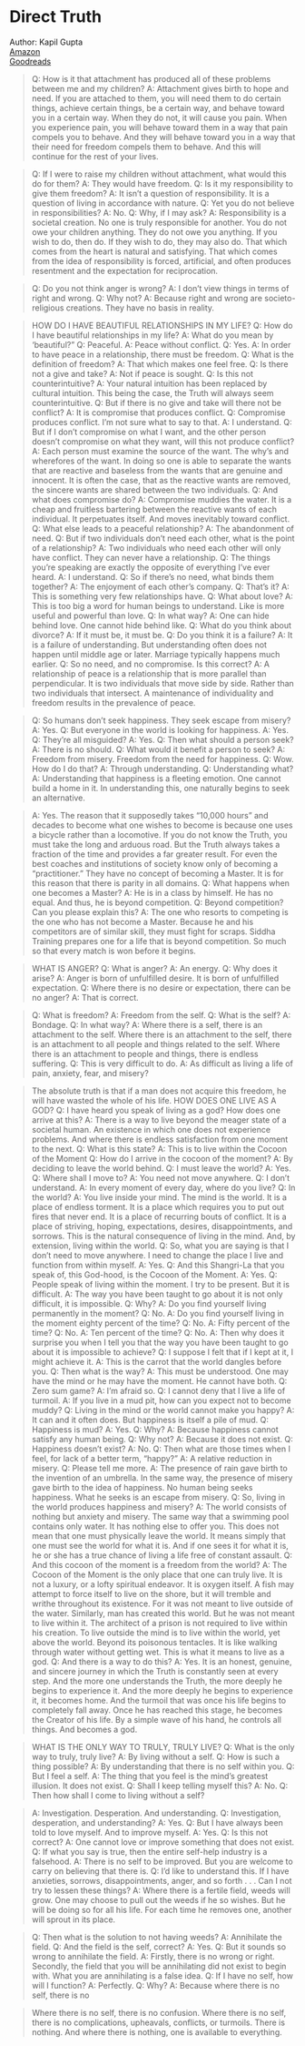 # Direct Truth
Author: Kapil Gupta  
[Amazon](https://amzn.to/3r8Ctz6)  
[Goodreads](https://www.goodreads.com/book/show/40947505-direct-truth)  

>Q: How is it that attachment has produced all of these problems between me and my children? A: Attachment gives birth to hope and need. If you are attached to them, you will need them to do certain things, achieve certain things, be a certain way, and behave toward you in a certain way. When they do not, it will cause you pain. When you experience pain, you will behave toward them in a way that pain compels you to behave. And they will behave toward you in a way that their need for freedom compels them to behave. And this will continue for the rest of your lives.

>Q: If I were to raise my children without attachment, what would this do for them? A: They would have freedom. Q: Is it my responsibility to give them freedom? A: It isn’t a question of responsibility. It is a question of living in accordance with nature. Q: Yet you do not believe in responsibilities? A: No. Q: Why, if I may ask? A: Responsibility is a societal creation. No one is truly responsible for another. You do not owe your children anything. They do not owe you anything. If you wish to do, then do. If they wish to do, they may also do. That which comes from the heart is natural and satisfying. That which comes from the idea of responsibility is forced, artificial, and often produces resentment and the expectation for reciprocation.

>Q: Do you not think anger is wrong? A: I don’t view things in terms of right and wrong. Q: Why not? A: Because right and wrong are societo-religious creations. They have no basis in reality.

>HOW DO I HAVE BEAUTIFUL RELATIONSHIPS IN MY LIFE? Q: How do I have beautiful relationships in my life? A: What do you mean by ‘beautiful?” Q: Peaceful. A: Peace without conflict. Q: Yes. A: In order to have peace in a relationship, there must be freedom. Q: What is the definition of freedom? A: That which makes one feel free. Q: Is there not a give and take? A: Not if peace is sought. Q: Is this not counterintuitive? A: Your natural intuition has been replaced by cultural intuition. This being the case, the Truth will always seem counterintuitive. Q: But if there is no give and take will there not be conflict? A: It is compromise that produces conflict. Q: Compromise produces conflict. I’m not sure what to say to that. A: I understand. Q: But if I don’t compromise on what I want, and the other person doesn’t compromise on what they want, will this not produce conflict? A: Each person must examine the source of the want. The why’s and wherefores of the want. In doing so one is able to separate the wants that are reactive and baseless from the wants that are genuine and innocent. It is often the case, that as the reactive wants are removed, the sincere wants are shared between the two individuals. Q: And what does compromise do? A: Compromise muddies the water. It is a cheap and fruitless bartering between the reactive wants of each individual. It perpetuates itself. And moves inevitably toward conflict. Q: What else leads to a peaceful relationship? A: The abandonment of need. Q: But if two individuals don’t need each other, what is the point of a relationship? A: Two individuals who need each other will only have conflict. They can never have a relationship. Q: The things you’re speaking are exactly the opposite of everything I’ve ever heard. A: I understand. Q: So if there’s no need, what binds them together? A: The enjoyment of each other’s company. Q: That’s it? A: This is something very few relationships have. Q: What about love? A: This is too big a word for human beings to understand. Like is more useful and powerful than love. Q: In what way? A: One can hide behind love. One cannot hide behind like. Q: What do you think about divorce? A: If it must be, it must be. Q: Do you think it is a failure? A: It is a failure of understanding. But understanding often does not happen until middle age or later. Marriage typically happens much earlier. Q: So no need, and no compromise. Is this correct? A: A relationship of peace is a relationship that is more parallel than perpendicular. It is two individuals that move side by side. Rather than two individuals that intersect. A maintenance of individuality and freedom results in the prevalence of peace.

>Q: So humans don’t seek happiness. They seek escape from misery? A: Yes. Q: But everyone in the world is looking for happiness. A: Yes. Q: They’re all misguided? A: Yes. Q: Then what should a person seek? A: There is no should. Q: What would it benefit a person to seek? A: Freedom from misery. Freedom from the need for happiness. Q: Wow. How do I do that? A: Through understanding. Q: Understanding what? A: Understanding that happiness is a fleeting emotion. One cannot build a home in it. In understanding this, one naturally begins to seek an alternative.


>A: Yes. The reason that it supposedly takes “10,000 hours” and decades to become what one wishes to become is because one uses a bicycle rather than a locomotive. If you do not know the Truth, you must take the long and arduous road. But the Truth always takes a fraction of the time and provides a far greater result. For even the best coaches and institutions of society know only of becoming a “practitioner.” They have no concept of becoming a Master. It is for this reason that there is parity in all domains. Q: What happens when one becomes a Master? A: He is in a class by himself. He has no equal. And thus, he is beyond competition. Q: Beyond competition? Can you please explain this? A: The one who resorts to competing is the one who has not become a Master. Because he and his competitors are of similar skill, they must fight for scraps. Siddha Training prepares one for a life that is beyond competition. So much so that every match is won before it begins.

>WHAT IS ANGER? Q: What is anger? A: An energy. Q: Why does it arise? A: Anger is born of unfulfilled desire. It is born of unfulfilled expectation. Q: Where there is no desire or expectation, there can be no anger? A: That is correct.

>Q: What is freedom? A: Freedom from the self. Q: What is the self? A: Bondage. Q: In what way? A: Where there is a self, there is an attachment to the self. Where there is an attachment to the self, there is an attachment to all people and things related to the self. Where there is an attachment to people and things, there is endless suffering. Q: This is very difficult to do. A: As difficult as living a life of pain, anxiety, fear, and misery?

>The absolute truth is that if a man does not acquire this freedom, he will have wasted the whole of his life. HOW DOES ONE LIVE AS A GOD? Q: I have heard you speak of living as a god? How does one arrive at this? A: There is a way to live beyond the meager state of a societal human. An existence in which one does not experience problems. And where there is endless satisfaction from one moment to the next. Q: What is this state? A: This is to live within the Cocoon of the Moment Q: How do I arrive in the cocoon of the moment? A: By deciding to leave the world behind. Q: I must leave the world? A: Yes. Q: Where shall I move to? A: You need not move anywhere. Q: I don’t understand. A: In every moment of every day, where do you live? Q: In the world? A: You live inside your mind. The mind is the world. It is a place of endless torment. It is a place which requires you to put out fires that never end. It is a place of recurring bouts of conflict. It is a place of striving, hoping, expectations, desires, disappointments, and sorrows. This is the natural consequence of living in the mind. And, by extension, living within the world. Q: So, what you are saying is that I don’t need to move anywhere. I need to change the place I live and function from within myself. A: Yes. Q: And this Shangri-La that you speak of, this God-hood, is the Cocoon of the Moment. A: Yes. Q: People speak of living within the moment. I try to be present. But it is difficult. A: The way you have been taught to go about it is not only difficult, it is impossible. Q: Why? A: Do you find yourself living permanently in the moment? Q: No. A: Do you find yourself living in the moment eighty percent of the time? Q: No. A: Fifty percent of the time? Q: No. A: Ten percent of the time? Q: No. A: Then why does it surprise you when I tell you that the way you have been taught to go about it is impossible to achieve? Q: I suppose I felt that if I kept at it, I might achieve it. A: This is the carrot that the world dangles before you. Q: Then what is the way? A: This must be understood. One may have the mind or he may have the moment. He cannot have both. Q: Zero sum game? A: I’m afraid so. Q: I cannot deny that I live a life of turmoil. A: If you live in a mud pit, how can you expect not to become muddy? Q: Living in the mind or the world cannot make you happy? A: It can and it often does. But happiness is itself a pile of mud. Q: Happiness is mud? A: Yes. Q: Why? A: Because happiness cannot satisfy any human being. Q: Why not? A: Because it does not exist. Q: Happiness doesn’t exist? A: No. Q: Then what are those times when I feel, for lack of a better term, “happy?” A: A relative reduction in misery. Q: Please tell me more. A: The presence of rain gave birth to the invention of an umbrella. In the same way, the presence of misery gave birth to the idea of happiness. No human being seeks happiness. What he seeks is an escape from misery. Q: So, living in the world produces happiness and misery? A: The world consists of nothing but anxiety and misery. The same way that a swimming pool contains only water. It has nothing else to offer you. This does not mean that one must physically leave the world. It means simply that one must see the world for what it is. And if one sees it for what it is, he or she has a true chance of living a life free of constant assault. Q: And this cocoon of the moment is a freedom from the world? A: The Cocoon of the Moment is the only place that one can truly live. It is not a luxury, or a lofty spiritual endeavor. It is oxygen itself. A fish may attempt to force itself to live on the shore, but it will tremble and writhe throughout its existence. For it was not meant to live outside of the water. Similarly, man has created this world. But he was not meant to live within it. The architect of a prison is not required to live within his creation. To live outside the mind is to live within the world, yet above the world. Beyond its poisonous tentacles. It is like walking through water without getting wet. This is what it means to live as a god. Q: And there is a way to do this? A: Yes. It is an honest, genuine, and sincere journey in which the Truth is constantly seen at every step. And the more one understands the Truth, the more deeply he begins to experience it. And the more deeply he begins to experience it, it becomes home. And the turmoil that was once his life begins to completely fall away. Once he has reached this stage, he becomes the Creator of his life. By a simple wave of his hand, he controls all things. And becomes a god.

>WHAT IS THE ONLY WAY TO TRULY, TRULY LIVE? Q: What is the only way to truly, truly live? A: By living without a self. Q: How is such a thing possible? A: By understanding that there is no self within you. Q: But I feel a self. A: The thing that you feel is the mind’s greatest illusion. It does not exist. Q: Shall I keep telling myself this? A: No. Q: Then how shall I come to living without a self?

>A: Investigation. Desperation. And understanding. Q: Investigation, desperation, and understanding? A: Yes. Q: But I have always been told to love myself. And to improve myself. A: Yes. Q: Is this not correct? A: One cannot love or improve something that does not exist. Q: If what you say is true, then the entire self-help industry is a falsehood. A: There is no self to be improved. But you are welcome to carry on believing that there is. Q: I’d like to understand this. If I have anxieties, sorrows, disappointments, anger, and so forth . . . Can I not try to lessen these things? A: Where there is a fertile field, weeds will grow. One may choose to pull out the weeds if he so wishes. But he will be doing so for all his life. For each time he removes one, another will sprout in its place.

>Q: Then what is the solution to not having weeds? A: Annihilate the field. Q: And the field is the self, correct? A: Yes. Q: But it sounds so wrong to annihilate the field. A: Firstly, there is no wrong or right. Secondly, the field that you will be annihilating did not exist to begin with. What you are annihilating is a false idea. Q: If I have no self, how will I function? A: Perfectly. Q: Why? A: Because where there is no self, there is no

>Where there is no self, there is no confusion. Where there is no self, there is no complications, upheavals, conflicts, or turmoils. There is nothing. And where there is nothing, one is available to everything.